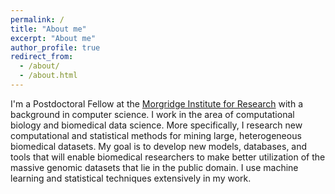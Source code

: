 ```yaml
---
permalink: /
title: "About me"
excerpt: "About me"
author_profile: true
redirect_from: 
  - /about/
  - /about.html
---
```


I'm a Postdoctoral Fellow at the [Morgridge Institute for Research](https://morgridge.org) with a background in computer science. I work in the area of computational biology and biomedical data science. More specifically, I research new computational and statistical methods for mining large, heterogeneous biomedical datasets. My goal is to develop new models, databases, and tools that will enable biomedical researchers to make better utilization of the massive genomic datasets that lie in the public domain. I use machine learning and statistical techniques extensively in my work. 
